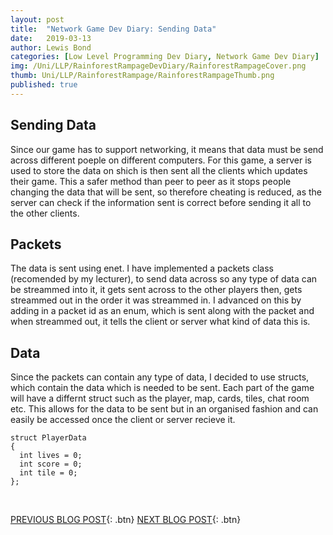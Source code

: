 ```yaml
---
layout: post
title:  "Network Game Dev Diary: Sending Data"
date:   2019-03-13
author: Lewis Bond
categories: [Low Level Programming Dev Diary, Network Game Dev Diary]
img: /Uni/LLP/RainforestRampageDevDiary/RainforestRampageCover.png
thumb: Uni/LLP/RainforestRampage/RainforestRampageThumb.png
published: true
---
```

<!--more-->

## Sending Data

Since our game has to support networking, it means that data must be send across different poeple on different computers. For this game, a server is used to store the data on shich is then sent all the clients which updates their game. This a safer method than peer to peer as it stops people changing the data that will be sent, so therefore cheating is reduced, as the server can check if the information sent is correct before sending it all to the other clients. 


## Packets

The data is sent using enet. I have implemented a packets class (recomended by my lecturer), to send data across so any type of data can be streammed into it, it gets sent across to the other players then, gets streammed out in the order it was streammed in. I advanced on this by adding in a packet id as an enum, which is sent along with the packet and when streammed out, it tells the client or server what kind of data this is.


## Data

Since the packets can contain any type of data, I decided to use structs, which contain the data which is needed to be sent. Each part of the game will have a differnt struct such as the player, map, cards, tiles, chat room etc. This allows for the data to be sent but in an organised fashion and can easily be accessed once the client or server recieve it. 

~~~
struct PlayerData
{
  int lives = 0;
  int score = 0;
  int tile = 0;
};
~~~

<br/>

[PREVIOUS BLOG POST](https://lbondi7.github.io/low%20level%20programming%20dev%20diary/network%20game%20dev%20diary/llp-dd-network-rr-1){: .btn} [NEXT BLOG POST](https://lbondi7.github.io/low%20level%20programming%20dev%20diary/network%20game%20dev%20diary/llp-dd-network-rr-3){: .btn}
